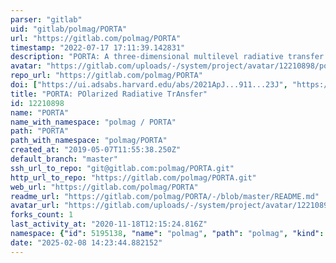 ```yaml
---
parser: "gitlab"
uid: "gitlab/polmag/PORTA"
url: "https://gitlab.com/polmag/PORTA"
timestamp: "2022-07-17 17:11:39.142831"
description: "PORTA: A three-dimensional multilevel radiative transfer code for modeling the intensity and polarization of spectral lines with massively parallel computers"
avatar: "https://gitlab.com/uploads/-/system/project/avatar/12210898/porta-logo-bw.png"
repo_url: "https://gitlab.com/polmag/PORTA"
doi: ["https://ui.adsabs.harvard.edu/abs/2021ApJ...911...23J", "https://ui.adsabs.harvard.edu/abs/2013A%26A...557A.143S", "https://ui.adsabs.harvard.edu/abs/2021ascl.soft06037S/abstract"]
title: "PORTA: POlarized Radiative TrAnsfer"
id: 12210898
name: "PORTA"
name_with_namespace: "polmag / PORTA"
path: "PORTA"
path_with_namespace: "polmag/PORTA"
created_at: "2019-05-07T11:55:38.250Z"
default_branch: "master"
ssh_url_to_repo: "git@gitlab.com:polmag/PORTA.git"
http_url_to_repo: "https://gitlab.com/polmag/PORTA.git"
web_url: "https://gitlab.com/polmag/PORTA"
readme_url: "https://gitlab.com/polmag/PORTA/-/blob/master/README.md"
avatar_url: "https://gitlab.com/uploads/-/system/project/avatar/12210898/porta-logo-bw.png"
forks_count: 1
last_activity_at: "2020-11-18T12:15:24.816Z"
namespace: {"id": 5195138, "name": "polmag", "path": "polmag", "kind": "group", "full_path": "polmag", "parent_id": null, "avatar_url": "/uploads/-/system/group/avatar/5195138/POLMAG_COMPACTO_COLOR_NEGRO.png", "web_url": "https://gitlab.com/groups/polmag"}
date: "2025-02-08 14:23:44.882152"
---
```

